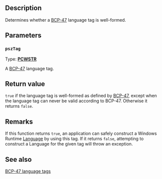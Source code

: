 ## Description

Determines whether a [BCP-47](https://tools.ietf.org/html/bcp47) language tag is well-formed.

## Parameters

### `pszTag`

Type: **[PCWSTR](https://learn.microsoft.com/windows/win32/winprog/windows-data-types)**

A [BCP-47](https://tools.ietf.org/html/bcp47) language tag.

## Return value

`true` if the language tag is well-formed as defined by [BCP-47](https://tools.ietf.org/html/bcp47), except when the language tag can never be valid according to BCP-47. Otherwise it returns `false`.

## Remarks

If this function returns `true`, an application can safely construct a Windows Runtime [Language](https://docs.microsoft.com/uwp/api/Windows.Globalization.Language) by using this tag. If it returns `false`, attempting to construct a Language for the given tag will throw an exception.

## See also

[BCP-47 language tags](https://tools.ietf.org/html/bcp47)
